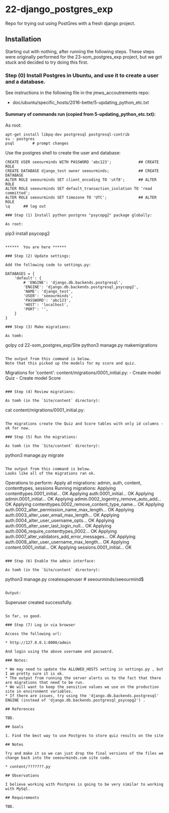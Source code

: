 # 22-django_postgres_exp

Repo for trying out using PostGres with a fresh django project.

## Installation

Starting out with nothing, after running the following steps.
These steps were originally performed for the 23-som_postgres_exp project, but we got stuck and decided to try doing this first.

### Step (0) Install Postgres in Ubuntu, and use it to create a user and a database.

See instructions in the following file in the jmws_accoutrements repo:

* doc/ubuntu/specific_hosts/2016-bette/5-updating_python_etc.txt

#### Summary of commands run (copied from 5-updating_python_etc.txt):

As root:

```
apt-get install libpq-dev postgresql postgresql-contrib
su - postgres
psql        # prompt changes
```

Use the postgres shell to create the user and database:

```
CREATE USER seeourminds WITH PASSWORD 'abc123';            ## CREATE ROLE
CREATE DATABASE django_test owner seeourminds;             ## CREATE DATABASE
ALTER ROLE seeourminds SET client_encoding TO 'utf8';      ## ALTER ROLE
ALTER ROLE seeourminds SET default_transaction_isolation TO 'read committed';
ALTER ROLE seeourminds SET timezone TO 'UTC';              ## ALTER ROLE
\q      ## log out

### Step (1) Install python postgres "psycopg2" package globally:

As root:

```
pip3 install psycopg2
```

******  You are here ******

### Step (2) Update settings:

Add the following code to settings.py:

DATABASES = {
    'default': {
        # 'ENGINE': 'django.db.backends.postgresql',
        'ENGINE': 'django.db.backends.postgresql_psycopg2',
        'NAME': 'django_test',
        'USER': 'seeourminds',
        'PASSWORD': 'abc123',
        'HOST': 'localhost',
        'PORT': '',
    }
}

### Step (3) Make migrations:

As tomh:

```
golpy
cd 22-som_postgres_exp/Site
python3 manage.py makemigrations
```

The output from this command is below.
Note that this picked up the models for my score and quiz.

```
Migrations for 'content':
  content/migrations/0001_initial.py:
    - Create model Quiz
    - Create model Score
```

### Step (4) Review migrations:

As tomh (in the `Site/content` directory):

```
cat content/migrations/0001_initial.py:
```

The migrations create the Quiz and Score tables with only id columns - ok for now.

### Step (5) Run the migrations:

As tomh (in the `Site/content` directory):

```
python3 manage.py migrate
```

The output from this command is below.
Looks like all of the migrations ran ok.

```
Operations to perform:
  Apply all migrations: admin, auth, content, contenttypes, sessions
Running migrations:
  Applying contenttypes.0001_initial... OK
  Applying auth.0001_initial... OK
  Applying admin.0001_initial... OK
  Applying admin.0002_logentry_remove_auto_add... OK
  Applying contenttypes.0002_remove_content_type_name... OK
  Applying auth.0002_alter_permission_name_max_length... OK
  Applying auth.0003_alter_user_email_max_length... OK
  Applying auth.0004_alter_user_username_opts... OK
  Applying auth.0005_alter_user_last_login_null... OK
  Applying auth.0006_require_contenttypes_0002... OK
  Applying auth.0007_alter_validators_add_error_messages... OK
  Applying auth.0008_alter_user_username_max_length... OK
  Applying content.0001_initial... OK
  Applying sessions.0001_initial... OK
```

### Step (6) Enable the admin interface:

As tomh (in the `Site/content` directory):

```
python3 manage.py createsuperuser   # seeourminds/seeourmind$
```

Output:

```
Superuser created successfully.
```

So far, so good.

### Step (7) Log in via browser

Access the following url:

* http://127.0.0.1:8000/admin

And login using the above username and password.

### Notes:

* We may need to update the ALLOWED_HOSTS setting in settings.py , but I am pretty sure it is ok.
* The output from running the server alerts us to the fact that there are migrations that need to be run.
* We will want to keep the sensitive values we use on the production site in environment variables.
* If there are issues, try using the 'django.db.backends.postgresql' ENGINE (instead of 'django.db.backends.postgresql_psycopg2') .

## References

TBD.

## Goals

1. Find the best way to use Postgres to store quiz results on the site

## Notes

Try and make it so we can just drop the final versions of the files we change back into the seeourminds.com site code.

* content/???????.py

## Observations

I believe working with Postgres is going to be very similar to working with MySql.

## Requirements

TBD.

